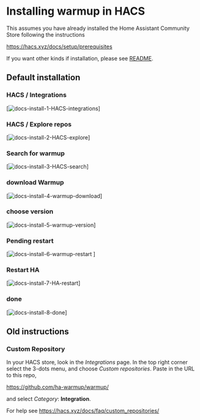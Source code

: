 # Installing warmup in HACS

This assumes you have already installed the Home Assistant Community Store following the instructions 

https://hacs.xyz/docs/setup/prerequisites

If you want other kinds if installation, please see [README](../README.md).

## Default installation


### HACS / Integrations

[![docs-install-1-HACS-integrations](images/docs-install-1-HACS-integrations.png)]
### HACS / Explore repos

[![docs-install-2-HACS-explore](images/docs-install-2-HACS-explore.png)]

### Search for warmup

[![docs-install-3-HACS-search](images/docs-install-3-HACS-search.png)]

### download Warmup

[![docs-install-4-warmup-download](images/docs-install-4-warmup-download.png)]

### choose version

[![docs-install-5-warmup-version](images/docs-install-5-warmup-version.png)]

### Pending restart

[![docs-install-6-warmup-restart](images/docs-install-6-warmup-restart.png)
]

### Restart HA

[![docs-install-7-HA-restart](images/docs-install-7-HA-restart.png)]

### done

[![docs-install-8-done](images/docs-install-8-done.png)]


## Old instructions

### Custom Repository

In your HACS store, look in the _Integrations_ page. 
In the top right corner select the 3-dots menu, 
and choose _Custom repositories_. 
Paste in the URL to this repo, 

<https://github.com/ha-warmup/warmup/>

and select _Category_: **Integration**. 

For help see <https://hacs.xyz/docs/faq/custom_repositories/>

